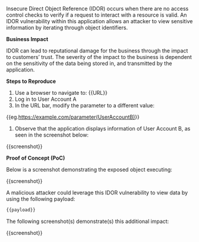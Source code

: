 Insecure Direct Object Reference (IDOR) occurs when there are no access control checks to verify if a request to interact with a resource is valid. An IDOR vulnerability within this application allows an attacker to view sensitive information by iterating through object identifiers.

**Business Impact**

IDOR can lead to reputational damage for the business through the impact to customers’ trust. The severity of the impact to the business is dependent on the sensitivity of the data being stored in, and transmitted by the application.

**Steps to Reproduce**

1. Use a browser to navigate to: {{URL}}
1. Log in to User Account A
1. In the URL bar, modify the parameter to a different value:

{{eg.<https://example.com/parameter(UserAccountB)>}}

1. Observe that the application displays information of User Account B, as seen in the screenshot below:  

{{screenshot}}

**Proof of Concept (PoC)**

Below is a screenshot demonstrating the exposed object executing:

{{screenshot}}

A malicious attacker could leverage this IDOR vulnerability to view data by using the following payload:  
  
``` bash
{{payload}}
```

The following screenshot(s) demonstrate(s) this additional impact:

{{screenshot}}
